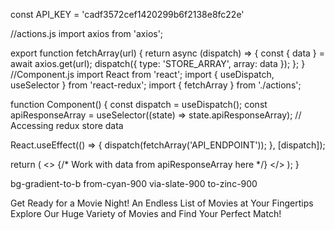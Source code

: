 const API_KEY = 'cadf3572cef1420299b6f2138e8fc22e'

//actions.js
import axios from 'axios';

export function fetchArray(url) {
  return async (dispatch) => {
    const { data } = await axios.get(url);
    dispatch({ type: 'STORE_ARRAY', array: data });
  };
}
//Component.js
import React from 'react';
import { useDispatch, useSelector } from 'react-redux';
import { fetchArray } from './actions';

function Component() {
  const dispatch = useDispatch();
  const apiResponseArray = useSelector((state) => state.apiResponseArray); // Accessing redux store data

  React.useEffect(() => {
    dispatch(fetchArray('API_ENDPOINT'));
  }, [dispatch]);

  return (
    <>
     {/* Work with data from apiResponseArray here */}
    </>
  );
}

bg-gradient-to-b from-cyan-900 via-slate-900 to-zinc-900

Get Ready for a Movie Night!
An Endless List of Movies at Your Fingertips
Explore Our Huge Variety of Movies and Find Your Perfect Match!